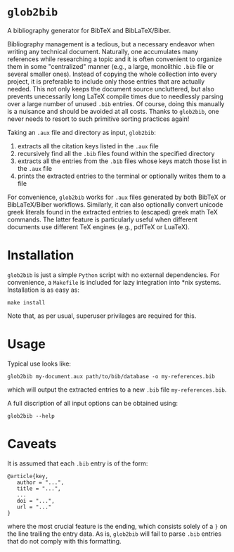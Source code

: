 # `glob2bib`

A bibliography generator for BibTeX and BibLaTeX/Biber.

Bibliography management is a tedious, but a necessary endeavor when writing any technical document. Naturally, one accumulates many references while researching a topic and it is often convenient to organize them in some "centralized" manner (e.g., a large, monolithic `.bib` file or several smaller ones). Instead of copying the whole collection into every project, it is preferable to include only those entries that are actually needed. This not only keeps the document source uncluttered, but also prevents unecessarily long LaTeX compile times due to needlessly parsing over a large number of unused `.bib` entries. Of course, doing this manually is a nuisance and should be avoided at all costs. Thanks to `glob2bib`, one never needs to resort to such primitive sorting practices again!

Taking an `.aux` file and directory as input, `glob2bib`:
1) extracts all the citation keys listed in the `.aux` file
2) recursively find all the `.bib` files found within the specified directory
3) extracts all the entries from the `.bib` files whose keys match those list in the `.aux` file
4) prints the extracted entries to the terminal or optionally writes them to a file

For convenience, `glob2bib` works for `.aux` files generated by both BibTeX or BibLaTeX/Biber workflows. Similarly, it can also optionally convert unicode greek literals found in the extracted entries to (escaped) greek math TeX commands. The latter feature is particularly useful when different documents use different TeX engines (e.g., pdfTeX or LuaTeX).

# Installation

`glob2bib` is just a simple `Python` script with no external dependencies. For convenience, a `Makefile` is included for lazy integration into *nix systems. Installation is as easy as:
```
make install
```
Note that, as per usual, superuser privilages are required for this.

# Usage

Typical use looks like:
```
glob2bib my-document.aux path/to/bib/database -o my-references.bib
```
which will output the extracted entries to a new `.bib` file `my-references.bib`.

A full discription of all input options can be obtained using:
```
glob2bib --help
```

# Caveats

It is assumed that each `.bib` entry is of the form:
```
@article{key,
   author = "...",
   title = "...",
   ...
   doi = "...",
   url = "..."
}

```
where the most crucial feature is the ending, which consists solely of a `}` on the line trailing the entry data. As is, `glob2bib` will fail to parse `.bib` entries that do not comply with this formatting.
